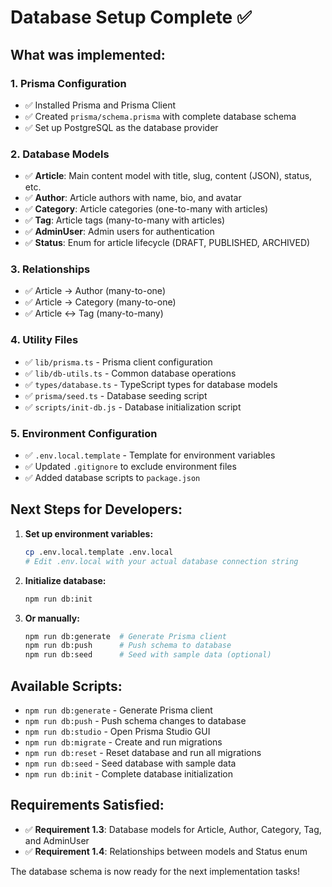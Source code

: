 # Database Setup Complete ✅

## What was implemented:

### 1. Prisma Configuration
- ✅ Installed Prisma and Prisma Client
- ✅ Created `prisma/schema.prisma` with complete database schema
- ✅ Set up PostgreSQL as the database provider

### 2. Database Models
- ✅ **Article**: Main content model with title, slug, content (JSON), status, etc.
- ✅ **Author**: Article authors with name, bio, and avatar
- ✅ **Category**: Article categories (one-to-many with articles)
- ✅ **Tag**: Article tags (many-to-many with articles)
- ✅ **AdminUser**: Admin users for authentication
- ✅ **Status**: Enum for article lifecycle (DRAFT, PUBLISHED, ARCHIVED)

### 3. Relationships
- ✅ Article → Author (many-to-one)
- ✅ Article → Category (many-to-one)
- ✅ Article ↔ Tag (many-to-many)

### 4. Utility Files
- ✅ `lib/prisma.ts` - Prisma client configuration
- ✅ `lib/db-utils.ts` - Common database operations
- ✅ `types/database.ts` - TypeScript types for database models
- ✅ `prisma/seed.ts` - Database seeding script
- ✅ `scripts/init-db.js` - Database initialization script

### 5. Environment Configuration
- ✅ `.env.local.template` - Template for environment variables
- ✅ Updated `.gitignore` to exclude environment files
- ✅ Added database scripts to `package.json`

## Next Steps for Developers:

1. **Set up environment variables:**
   ```bash
   cp .env.local.template .env.local
   # Edit .env.local with your actual database connection string
   ```

2. **Initialize database:**
   ```bash
   npm run db:init
   ```

3. **Or manually:**
   ```bash
   npm run db:generate  # Generate Prisma client
   npm run db:push      # Push schema to database
   npm run db:seed      # Seed with sample data (optional)
   ```

## Available Scripts:
- `npm run db:generate` - Generate Prisma client
- `npm run db:push` - Push schema changes to database
- `npm run db:studio` - Open Prisma Studio GUI
- `npm run db:migrate` - Create and run migrations
- `npm run db:reset` - Reset database and run all migrations
- `npm run db:seed` - Seed database with sample data
- `npm run db:init` - Complete database initialization

## Requirements Satisfied:
- ✅ **Requirement 1.3**: Database models for Article, Author, Category, Tag, and AdminUser
- ✅ **Requirement 1.4**: Relationships between models and Status enum

The database schema is now ready for the next implementation tasks!